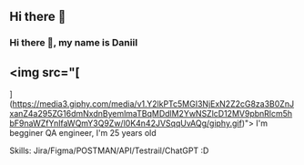 ## Hi there 👋
### Hi there 👋, my name is Daniil
## <img src="[
](https://media3.giphy.com/media/v1.Y2lkPTc5MGI3NjExN2Z2cG8za3B0ZnJxanZ4a295ZG16dmNxdnByemlmaTBqMDdlM2YwNSZlcD12MV9pbnRlcm5hbF9naWZfYnlfaWQmY3Q9Zw/l0K4n42JVSqqUvAQg/giphy.gif)">
I'm begginer QA engineer, I'm 25 years old

Skills: Jira/Figma/POSTMAN/API/Testrail/ChatGPT :D

 




